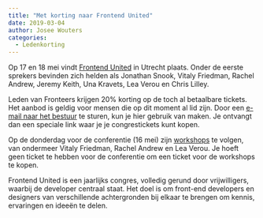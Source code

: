 ```yaml
---
title: "Met korting naar Frontend United"
date: 2019-03-04
author: Josee Wouters
categories: 
  - Ledenkorting
---
```

Op 17 en 18 mei vindt [Frontend United](https://www.frontendunited.org/) in Utrecht plaats. Onder de eerste sprekers bevinden zich helden als Jonathan Snook, Vitaly Friedman, Rachel Andrew, Jeremy Keith, Una Kravets, Lea Verou en Chris Lilley.

Leden van Fronteers krijgen 20% korting op de toch al betaalbare tickets. Het aanbod is geldig voor mensen die op dit moment al lid zijn. Door een [e-mail naar het bestuur](mailto:bestuur@lists.fronteers.nl) te sturen, kun je hier gebruik van maken. Je ontvangt dan een speciale link waar je je congrestickets kunt kopen.

Op de donderdag voor de conferentie (16 mei) zijn [workshops](https://www.frontendunited.org/workshops) te volgen, van ondermeer Vitaly Friedman, Rachel Andrew en Lea Verou. Je hoeft geen ticket te hebben voor de conferentie om een ticket voor de workshops te kopen.

Frontend United is een jaarlijks congres, volledig gerund door vrijwilligers, waarbij de developer centraal staat. Het doel is om front-end developers en designers van verschillende achtergronden bij elkaar te brengen om kennis, ervaringen en ideeën te delen.
